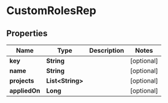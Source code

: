 

# CustomRolesRep


## Properties

Name | Type | Description | Notes
------------ | ------------- | ------------- | -------------
**key** | **String** |  |  [optional]
**name** | **String** |  |  [optional]
**projects** | **List&lt;String&gt;** |  |  [optional]
**appliedOn** | **Long** |  |  [optional]



